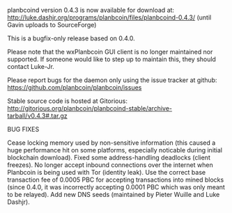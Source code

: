 planbcoind version 0.4.3 is now available for download at:
http://luke.dashjr.org/programs/planbcoin/files/planbcoind-0.4.3/ (until Gavin uploads to SourceForge)

This is a bugfix-only release based on 0.4.0.

Please note that the wxPlanbcoin GUI client is no longer maintained nor supported. If someone would like to step up to maintain this, they should contact Luke-Jr.

Please report bugs for the daemon only using the issue tracker at github:
https://github.com/planbcoin/planbcoin/issues

Stable source code is hosted at Gitorious:
http://gitorious.org/planbcoin/planbcoind-stable/archive-tarball/v0.4.3#.tar.gz

BUG FIXES

Cease locking memory used by non-sensitive information (this caused a huge performance hit on some platforms, especially noticable during initial blockchain download).
Fixed some address-handling deadlocks (client freezes).
No longer accept inbound connections over the internet when Planbcoin is being used with Tor (identity leak).
Use the correct base transaction fee of 0.0005 PBC for accepting transactions into mined blocks (since 0.4.0, it was incorrectly accepting 0.0001 PBC which was only meant to be relayed).
Add new DNS seeds (maintained by Pieter Wuille and Luke Dashjr).


